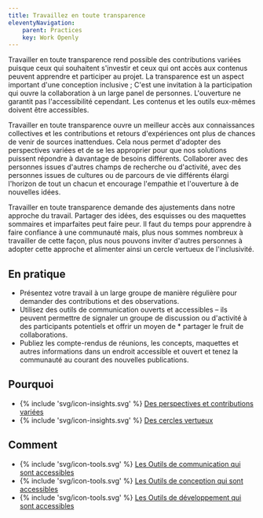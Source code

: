 ```yaml
---
title: Travaillez en toute transparence
eleventyNavigation:
    parent: Practices
    key: Work Openly
---
```


Travailler en toute transparence rend possible des contributions variées puisque ceux qui souhaitent s'investir et ceux
qui ont accès aux contenus peuvent apprendre et participer au projet. La transparence est un aspect important d'une
conception inclusive ; C'est une invitation à la participation qui ouvre la collaboration à un large panel de personnes.
L'ouverture ne garantit pas l'accessibilité cependant. Les contenus et les outils eux-mêmes doivent être accessibles.

Travailler en toute transparence ouvre un meilleur accès aux connaissances collectives et les contributions et retours
d'expériences ont plus de chances de venir de sources inattendues. Cela nous permet d'adopter des perspectives variées
et de se les approprier pour que nos solutions puissent répondre à davantage de besoins différents. Collaborer avec des
personnes issues d'autres champs de recherche ou d'activité, avec des personnes issues de cultures ou de parcours de vie
différents élargi l'horizon de tout un chacun et encourage l'empathie et l'ouverture à de nouvelles idées.

Travailler en toute transparence demande des ajustements dans notre approche du travail. Partager des idées, des
esquisses ou des maquettes sommaires et imparfaites peut faire peur. Il faut du temps pour apprendre à faire confiance à
une communauté mais, plus nous sommes nombreux  à travailler de cette façon, plus nous pouvons inviter d'autres
personnes à adopter cette approche et alimenter ainsi un cercle vertueux de l'inclusivité.

## En pratique

* Présentez votre travail à un large groupe de manière régulière pour demander des contributions et des observations.
* Utilisez des outils de communication ouverts et accessibles – ils peuvent permettre de signaler un groupe de
  discussion ou d'activité à des participants potentiels et offrir un moyen de * partager le fruit de collaborations.
* Publiez les compte-rendus de réunions, les concepts, maquettes et autres informations dans un endroit accessible et
  ouvert et tenez la communauté au courant des nouvelles publications.

## Pourquoi

* {% include 'svg/icon-insights.svg' %} [Des perspectives et contributions variées](../../idees/des-perspectives-et-contributions-variees/)
* {% include 'svg/icon-insights.svg' %} [Des cercles vertueux](../../idees/des-cercles-vertueux/)

## Comment

* {% include 'svg/icon-tools.svg' %} [Les Outils de communication qui sont accessibles](../../outils/les-outils-de-communication-qui-sont-accessibles/)
* {% include 'svg/icon-tools.svg' %} [Les Outils de conception qui sont accessibles](../../outils/les-outils-de-conception-qui-sont-accessibles/)
* {% include 'svg/icon-tools.svg' %} [Les Outils de développement qui sont accessibles](../../outils/les-outils-de-developpement-qui-sont-accessibles/)
